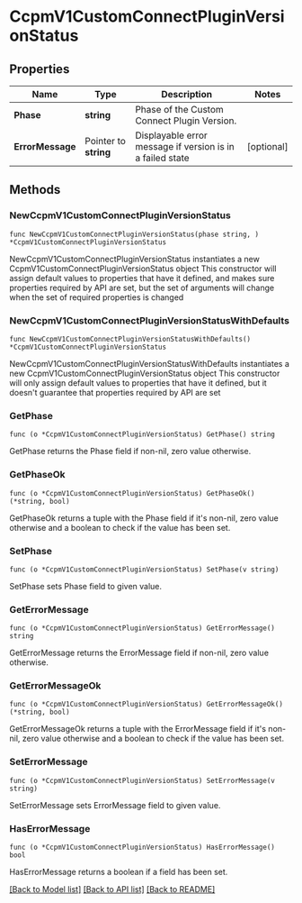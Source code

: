 # CcpmV1CustomConnectPluginVersionStatus

## Properties

Name | Type | Description | Notes
------------ | ------------- | ------------- | -------------
**Phase** | **string** | Phase of the Custom Connect Plugin Version. | 
**ErrorMessage** | Pointer to **string** | Displayable error message if version is in a failed state | [optional] 

## Methods

### NewCcpmV1CustomConnectPluginVersionStatus

`func NewCcpmV1CustomConnectPluginVersionStatus(phase string, ) *CcpmV1CustomConnectPluginVersionStatus`

NewCcpmV1CustomConnectPluginVersionStatus instantiates a new CcpmV1CustomConnectPluginVersionStatus object
This constructor will assign default values to properties that have it defined,
and makes sure properties required by API are set, but the set of arguments
will change when the set of required properties is changed

### NewCcpmV1CustomConnectPluginVersionStatusWithDefaults

`func NewCcpmV1CustomConnectPluginVersionStatusWithDefaults() *CcpmV1CustomConnectPluginVersionStatus`

NewCcpmV1CustomConnectPluginVersionStatusWithDefaults instantiates a new CcpmV1CustomConnectPluginVersionStatus object
This constructor will only assign default values to properties that have it defined,
but it doesn't guarantee that properties required by API are set

### GetPhase

`func (o *CcpmV1CustomConnectPluginVersionStatus) GetPhase() string`

GetPhase returns the Phase field if non-nil, zero value otherwise.

### GetPhaseOk

`func (o *CcpmV1CustomConnectPluginVersionStatus) GetPhaseOk() (*string, bool)`

GetPhaseOk returns a tuple with the Phase field if it's non-nil, zero value otherwise
and a boolean to check if the value has been set.

### SetPhase

`func (o *CcpmV1CustomConnectPluginVersionStatus) SetPhase(v string)`

SetPhase sets Phase field to given value.


### GetErrorMessage

`func (o *CcpmV1CustomConnectPluginVersionStatus) GetErrorMessage() string`

GetErrorMessage returns the ErrorMessage field if non-nil, zero value otherwise.

### GetErrorMessageOk

`func (o *CcpmV1CustomConnectPluginVersionStatus) GetErrorMessageOk() (*string, bool)`

GetErrorMessageOk returns a tuple with the ErrorMessage field if it's non-nil, zero value otherwise
and a boolean to check if the value has been set.

### SetErrorMessage

`func (o *CcpmV1CustomConnectPluginVersionStatus) SetErrorMessage(v string)`

SetErrorMessage sets ErrorMessage field to given value.

### HasErrorMessage

`func (o *CcpmV1CustomConnectPluginVersionStatus) HasErrorMessage() bool`

HasErrorMessage returns a boolean if a field has been set.


[[Back to Model list]](../README.md#documentation-for-models) [[Back to API list]](../README.md#documentation-for-api-endpoints) [[Back to README]](../README.md)


